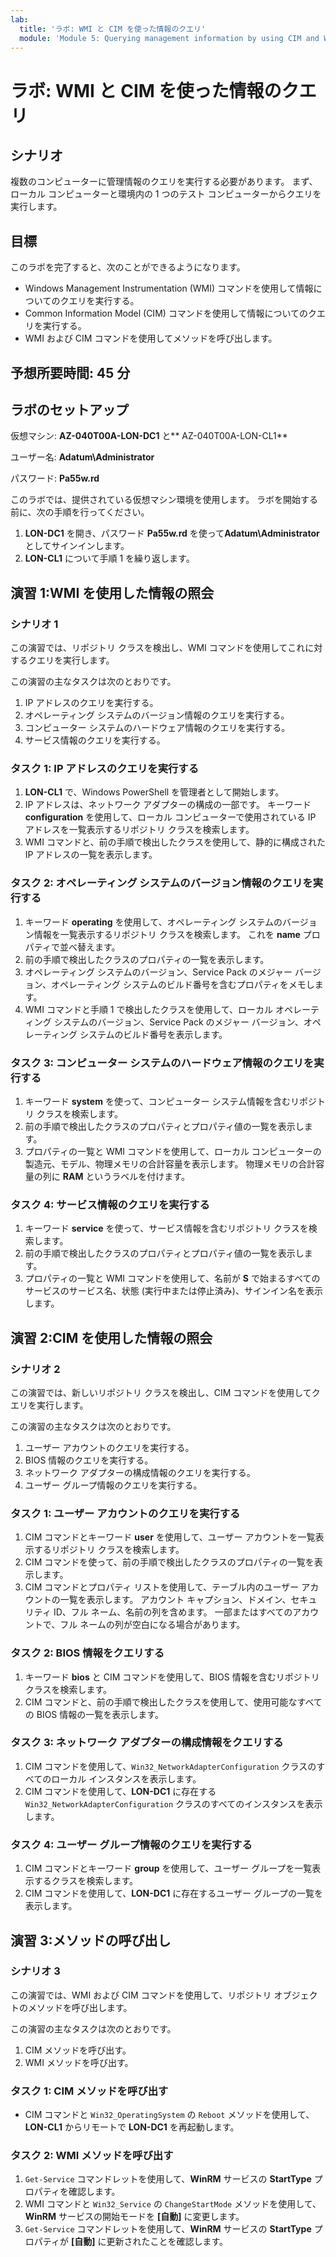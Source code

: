 ```yaml
---
lab:
  title: 'ラボ: WMI と CIM を使った情報のクエリ'
  module: 'Module 5: Querying management information by using CIM and WMI'
---
```


# ラボ: WMI と CIM を使った情報のクエリ

## シナリオ

複数のコンピューターに管理情報のクエリを実行する必要があります。 まず、ローカル コンピューターと環境内の 1 つのテスト コンピューターからクエリを実行します。

## 目標

このラボを完了すると、次のことができるようになります。

- Windows Management Instrumentation (WMI) コマンドを使用して情報についてのクエリを実行する。
- Common Information Model (CIM) コマンドを使用して情報についてのクエリを実行する。
- WMI および CIM コマンドを使用してメソッドを呼び出します。

## 予想所要時間: 45 分

## ラボのセットアップ

仮想マシン: **AZ-040T00A-LON-DC1** と** AZ-040T00A-LON-CL1**

ユーザー名: **Adatum\\Administrator**

パスワード: **Pa55w.rd**

このラボでは、提供されている仮想マシン環境を使用します。 ラボを開始する前に、次の手順を行ってください。

1. **LON-DC1** を開き、パスワード **Pa55w.rd** を使って**Adatum\\Administrator** としてサインインします。
1. **LON-CL1** について手順 1 を繰り返します。

## 演習 1:WMI を使用した情報の照会

### シナリオ 1

この演習では、リポジトリ クラスを検出し、WMI コマンドを使用してこれに対するクエリを実行します。

この演習の主なタスクは次のとおりです。

1. IP アドレスのクエリを実行する。
1. オペレーティング システムのバージョン情報のクエリを実行する。
1. コンピューター システムのハードウェア情報のクエリを実行する。
1. サービス情報のクエリを実行する。

### タスク 1: IP アドレスのクエリを実行する

1. **LON-CL1** で、Windows PowerShell を管理者として開始します。
1. IP アドレスは、ネットワーク アダプターの構成の一部です。 キーワード **configuration** を使用して、ローカル コンピューターで使用されている IP アドレスを一覧表示するリポジトリ クラスを検索します。
1. WMI コマンドと、前の手順で検出したクラスを使用して、静的に構成された IP アドレスの一覧を表示します。

### タスク 2: オペレーティング システムのバージョン情報のクエリを実行する

1. キーワード **operating** を使用して、オペレーティング システムのバージョン情報を一覧表示するリポジトリ クラスを検索します。 これを **name** プロパティで並べ替えます。
1. 前の手順で検出したクラスのプロパティの一覧を表示します。
1. オペレーティング システムのバージョン、Service Pack のメジャー バージョン、オペレーティング システムのビルド番号を含むプロパティをメモします。
1. WMI コマンドと手順 1 で検出したクラスを使用して、ローカル オペレーティング システムのバージョン、Service Pack のメジャー バージョン、オペレーティング システムのビルド番号を表示します。

### タスク 3: コンピューター システムのハードウェア情報のクエリを実行する

1. キーワード **system** を使って、コンピューター システム情報を含むリポジトリ クラスを検索します。
1. 前の手順で検出したクラスのプロパティとプロパティ値の一覧を表示します。
1. プロパティの一覧と WMI コマンドを使用して、ローカル コンピューターの製造元、モデル、物理メモリの合計容量を表示します。 物理メモリの合計容量の列に **RAM** というラベルを付けます。

### タスク 4: サービス情報のクエリを実行する

1. キーワード **service** を使って、サービス情報を含むリポジトリ クラスを検索します。
1. 前の手順で検出したクラスのプロパティとプロパティ値の一覧を表示します。
1. プロパティの一覧と WMI コマンドを使用して、名前が **S** で始まるすべてのサービスのサービス名、状態 (実行中または停止済み)、サインイン名を表示します。

## 演習 2:CIM を使用した情報の照会

### シナリオ 2

この演習では、新しいリポジトリ クラスを検出し、CIM コマンドを使用してクエリを実行します。

この演習の主なタスクは次のとおりです。

1. ユーザー アカウントのクエリを実行する。
1. BIOS 情報のクエリを実行する。
1. ネットワーク アダプターの構成情報のクエリを実行する。
1. ユーザー グループ情報のクエリを実行する。

### タスク 1: ユーザー アカウントのクエリを実行する

1. CIM コマンドとキーワード **user** を使用して、ユーザー アカウントを一覧表示するリポジトリ クラスを検索します。
1. CIM コマンドを使って、前の手順で検出したクラスのプロパティの一覧を表示します。
1. CIM コマンドとプロパティ リストを使用して、テーブル内のユーザー アカウントの一覧を表示します。 アカウント キャプション、ドメイン、セキュリティ ID、フル ネーム、名前の列を含めます。 一部またはすべてのアカウントで、フル ネームの列が空白になる場合があります。

### タスク 2: BIOS 情報をクエリする

1. キーワード **bios** と CIM コマンドを使用して、BIOS 情報を含むリポジトリ クラスを検索します。 
1. CIM コマンドと、前の手順で検出したクラスを使用して、使用可能なすべての BIOS 情報の一覧を表示します。

### タスク 3: ネットワーク アダプターの構成情報をクエリする

1. CIM コマンドを使用して、`Win32_NetworkAdapterConfiguration` クラスのすべてのローカル インスタンスを表示します。
1. CIM コマンドを使用して、**LON-DC1** に存在する `Win32_NetworkAdapterConfiguration` クラスのすべてのインスタンスを表示します。

### タスク 4: ユーザー グループ情報のクエリを実行する

1. CIM コマンドとキーワード **group** を使用して、ユーザー グループを一覧表示するクラスを検索します。
1. CIM コマンドを使用して、**LON-DC1** に存在するユーザー グループの一覧を表示します。

## 演習 3:メソッドの呼び出し

### シナリオ 3

この演習では、WMI および CIM コマンドを使用して、リポジトリ オブジェクトのメソッドを呼び出します。

この演習の主なタスクは次のとおりです。

1. CIM メソッドを呼び出す。
1. WMI メソッドを呼び出す。

### タスク 1: CIM メソッドを呼び出す

- CIM コマンドと `Win32_OperatingSystem` の `Reboot` メソッドを使用して、**LON-CL1** からリモートで **LON-DC1** を再起動します。

### タスク 2: WMI メソッドを呼び出す

1. `Get-Service` コマンドレットを使用して、**WinRM** サービスの **StartType** プロパティを確認します。
1. WMI コマンドと `Win32_Service` の `ChangeStartMode` メソッドを使用して、**WinRM** サービスの開始モードを **[自動]** に変更します。
1. `Get-Service` コマンドレットを使用して、**WinRM** サービスの **StartType** プロパティが **[自動]** に更新されたことを確認します。
